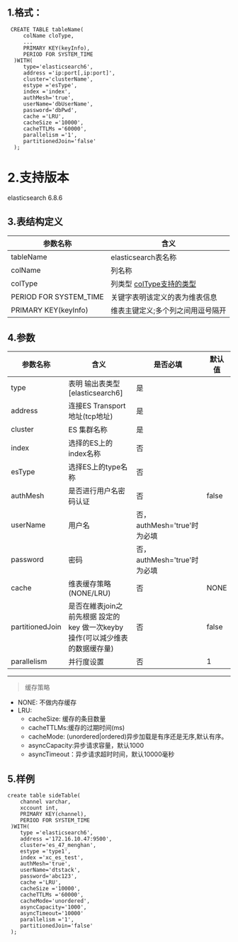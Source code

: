
## 1.格式：
```
 CREATE TABLE tableName(
     colName cloType,
     ...
     PRIMARY KEY(keyInfo),
     PERIOD FOR SYSTEM_TIME
  )WITH(
     type='elasticsearch6',
     address ='ip:port[,ip:port]',
     cluster='clusterName',
     estype ='esType',
     index ='index',
     authMesh='true',
     userName='dbUserName',
     password='dbPwd',
     cache ='LRU',
     cacheSize ='10000',
     cacheTTLMs ='60000',
     parallelism ='1',
     partitionedJoin='false'
  );
```

# 2.支持版本
 elasticsearch 6.8.6
 
## 3.表结构定义
  
 |参数名称|含义|
 |----|---|
 | tableName | elasticsearch表名称|
 | colName | 列名称|
 | colType | 列类型 [colType支持的类型](colType.md)|
 | PERIOD FOR SYSTEM_TIME | 关键字表明该定义的表为维表信息|
 | PRIMARY KEY(keyInfo) | 维表主键定义;多个列之间用逗号隔开|
 
## 4.参数

  |参数名称|含义|是否必填|默认值|
  |----|---|---|----|
  type|表明 输出表类型[elasticsearch6]|是||
  |address | 连接ES Transport地址(tcp地址)|是||
  |cluster | ES 集群名称 |是||
  |index | 选择的ES上的index名称|否||
  |esType | 选择ES上的type名称|否||
  |authMesh | 是否进行用户名密码认证 | 否 | false|
  |userName | 用户名 | 否，authMesh='true'时为必填 ||
  |password | 密码 | 否，authMesh='true'时为必填 ||
  | cache | 维表缓存策略(NONE/LRU)|否|NONE|
  | partitionedJoin | 是否在維表join之前先根据 設定的key 做一次keyby操作(可以減少维表的数据缓存量)|否|false|
  |parallelism | 并行度设置|否|1|
  
  ----------
  > 缓存策略
  * NONE: 不做内存缓存
  * LRU:
    * cacheSize: 缓存的条目数量
    * cacheTTLMs:缓存的过期时间(ms)
    * cacheMode: (unordered|ordered)异步加载是有序还是无序,默认有序。
    * asyncCapacity:异步请求容量，默认1000
    * asyncTimeout：异步请求超时时间，默认10000毫秒

## 5.样例
```
create table sideTable(
    channel varchar,
    xccount int,
    PRIMARY KEY(channel),
    PERIOD FOR SYSTEM_TIME
 )WITH(
    type ='elasticsearch6',
    address ='172.16.10.47:9500',
    cluster='es_47_menghan',
    estype ='type1',
    index ='xc_es_test',
    authMesh='true',
    userName='dtstack',
    password='abc123',
    cache ='LRU',
    cacheSize ='10000',
    cacheTTLMs ='60000',
    cacheMode='unordered',
    asyncCapacity='1000',
    asyncTimeout='10000'
    parallelism ='1',
    partitionedJoin='false'
 );


```


